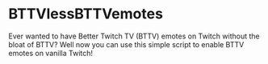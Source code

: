 # BTTVlessBTTVemotes
Ever wanted to have Better Twitch TV (BTTV) emotes on Twitch without the bloat of BTTV? Well now you can use this simple script to enable BTTV emotes on vanilla Twitch!
